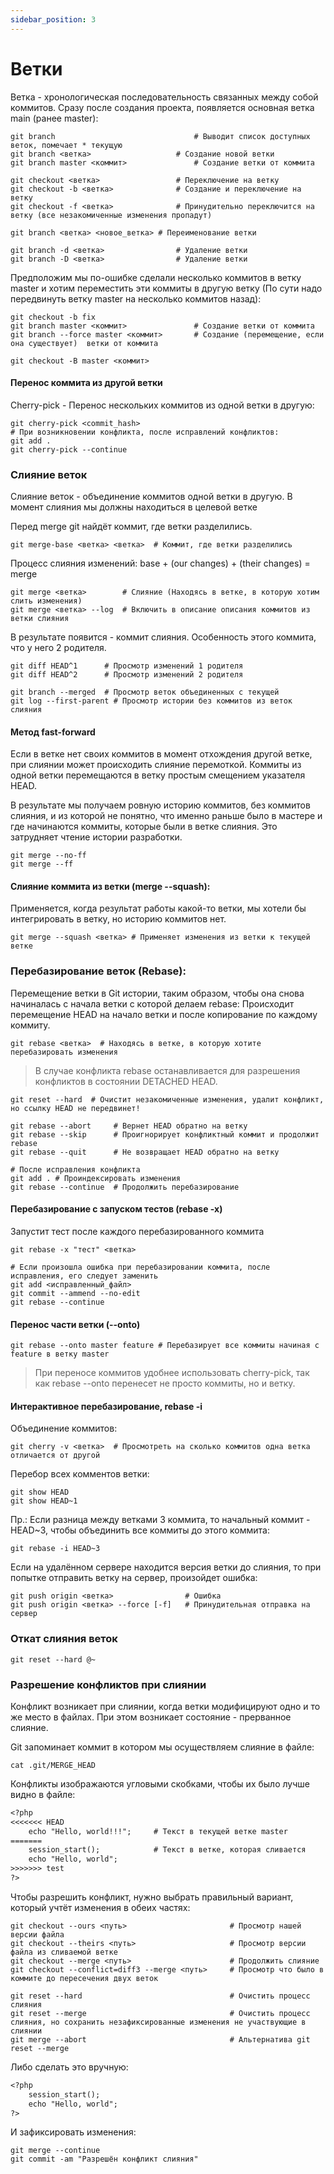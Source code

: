 ```yaml
---
sidebar_position: 3
---
```


# Ветки
Ветка - хронологическая последовательность связанных между собой коммитов. Сразу после создания проекта, появляется основная ветка main (ранее master):
```shell
git branch                               # Выводит список доступных веток, помечает * текущую
git branch <ветка>                   # Создание новой ветки
git branch master <коммит>               # Создание ветки от коммита

git checkout <ветка>                 # Переключение на ветку
git checkout -b <ветка>              # Создание и переключение на ветку
git checkout -f <ветка>              # Принудительно переключится на ветку (все незакомиченные изменения пропадут)            

git branch <ветка> <новое_ветка> # Переименование ветки

git branch -d <ветка>                # Удаление ветки
git branch -D <ветка>                # Удаление ветки
```
Предположим мы по-ошибке сделали несколько коммитов в ветку master и хотим переместить эти коммиты в другую ветку (По сути надо передвинуть ветку master на несколько коммитов назад):
```shell
git checkout -b fix                     
git branch master <коммит>               # Создание ветки от коммита
git branch --force master <коммит>       # Создание (перемещение, если она существует)  ветки от коммита

git checkout -B master <коммит>
```
#### Перенос коммита из другой ветки
Cherry-pick - Перенос нескольких коммитов из одной ветки в другую:
```shell
git cherry-pick <commit_hash>
# При возникновении конфликта, после исправлений конфликтов:
git add .
git cherry-pick --continue 
```

### Слияние веток
Слияние веток - объединение коммитов одной ветки в другую. В момент слияния мы должны находиться в целевой ветке

Перед merge git найдёт коммит, где ветки разделились.  
```shell
git merge-base <ветка> <ветка>  # Коммит, где ветки разделились
```
Процесс слияния изменений: base + (our changes) + (their changes) = merge
```shell
git merge <ветка>        # Слияние (Находясь в ветке, в которую хотим слить изменения)
git merge <ветка> --log  # Включить в описание описания коммитов из ветки слияния
```
В результате появится - коммит слияния. Особенность этого коммита, что у него 2 родителя. 
```shell
git diff HEAD^1      # Просмотр изменений 1 родителя
git diff HEAD^2      # Просмотр изменений 2 родителя

git branch --merged  # Просмотр веток объединенных с текущей
git log --first-parent # Просмотр истории без коммитов из веток слияния
```
#### Метод fast-forward
Если в ветке нет своих коммитов в момент отхождения другой ветке, при слиянии может происходить слияние перемоткой. 
Коммиты из одной ветки перемещаются в ветку простым смещением указателя HEAD.

В результате мы получаем ровную историю коммитов, без коммитов слияния, и из которой не понятно, что именно раньше было в мастере и где начинаются коммиты, которые были в ветке слияния. 
Это затрудняет чтение истории разработки. 
```shell
git merge --no-ff
git merge --ff
```
#### Слияние коммита из ветки (merge --squash):
Применяется, когда результат работы какой-то ветки, мы хотели бы интегрировать в ветку, но историю коммитов нет.
```shell
git merge --squash <ветка> # Применяет изменения из ветки к текущей ветке
```

### Перебазирование веток (Rebase):
Перемещение ветки в Git истории, таким образом, чтобы она снова начиналась с начала ветки с которой делаем rebase: 
Происходит перемещение HEAD на начало ветки и после копирование по каждому коммиту. 
```shell
git rebase <ветка>  # Находясь в ветке, в которую хотите перебазировать изменения
```
> В случае конфликта rebase останавливается для разрешения конфликтов в состоянии DETACHED HEAD.
```shell
git reset --hard  # Очистит незакомиченные изменения, удалит конфликт, но ссылку HEAD не передвинет!

git rebase --abort     # Вернет HEAD обратно на ветку
git rebase --skip      # Проигнорирует конфликтный коммит и продолжит rebase
git rebase --quit      # Не возвращает HEAD обратно на ветку

# После исправления конфликта
git add . # Проиндексировать изменения
git rebase --continue  # Продолжить перебазирование
```
#### Перебазирование с запуском тестов (rebase -x)
Запустит тест после каждого перебазированного коммита
```shell
git rebase -x "тест" <ветка>

# Если произошла ошибка при перебазировании коммита, после исправления, его следует заменить
git add <исправленный_файл>
git commit --ammend --no-edit
git rebase --continue
```
#### Перенос части ветки (--onto)
```shell
git rebase --onto master feature # Перебазирует все коммиты начиная с feature в ветку master 
```
> При переносе коммитов удобнее использовать cherry-pick, так как rebase --onto перенесет не просто коммиты, но и ветку.

#### Интерактивное перебазирование, rebase -i

Объединение коммитов:
```shell
git cherry -v <ветка>  # Просмотреть на сколько коммитов одна ветка отличается от другой
```

Перебор всех комментов ветки:
```shell
git show HEAD
git show HEAD~1
```
Пр.: Если разница между ветками 3 коммита, то начальный коммит - HEAD~3, чтобы объединить все коммиты до этого коммита:
```shell
git rebase -i HEAD~3
```
Если на удалённом сервере находится версия ветки до слияния, то при попытке отправить ветку на сервер, произойдет ошибка:
```shell
git push origin <ветка>                # Ошибка
git push origin <ветка> --force [-f]   # Принудительная отправка на сервер
```

### Откат слияния веток
```shell
git reset --hard @~
```

### Разрешение конфликтов при слиянии
Конфликт возникает при слиянии, когда ветки модифицируют одно и то же место в файлах.  При этом возникает состояние - прерванное слияние.

Git запоминает коммит в котором мы осуществляем слияние в файле:
```shell
cat .git/MERGE_HEAD
```
Конфликты изображаются угловыми скобками, чтобы их было лучше видно в файле:
```txt
<?php
<<<<<<< HEAD
	echo "Hello, world!!!";     # Текст в текущей ветке master
=======
	session_start();            # Текст в ветке, которая сливается
	echo "Hello, world";
>>>>>>> test
?>
```
Чтобы разрешить конфликт, нужно выбрать правильный вариант, который учтёт изменения в обеих частях:
```shell
git checkout --ours <путь>                       # Просмотр нашей версии файла
git checkout --theirs <путь>                     # Просмотр версии файла из сливаемой ветке
git checkout --merge <путь>                      # Продолжить слияние
git checkout --conflict=diff3 --merge <путь>     # Просмотр что было в коммите до пересечения двух веток

git reset --hard                                 # Очистить процесс слияния
git reset --merge                                # Очистить процесс слияния, но сохранить незафиксированные изменения не участвующие в слиянии
git merge --abort                                # Альтернатива git reset --merge
```
Либо сделать это вручную:
```txt
<?php
    session_start();           
    echo "Hello, world";
?>
```
И зафиксировать изменения:
```shell
git merge --continue
git commit -am "Разрешён конфликт слияния"    
```

